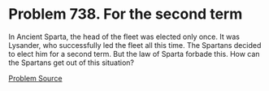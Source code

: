 # Problem 738. For the second term

In Ancient Sparta, the head of the fleet was elected only once. It was Lysander, who successfully led the fleet all this time. The Spartans decided to elect him for a second term. But the law of Sparta forbade this. How can the Spartans get out of this situation?

[Problem Source](https://www.trizland.ru/tasks/5348/)